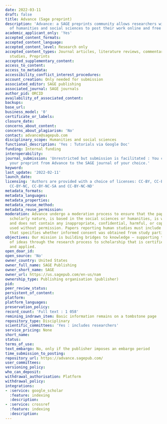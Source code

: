 ```yaml
---
date: 2022-03-11
draft: false
title: Advance (Sage preprint)
description: 'Advance: a SAGE preprints community allows researchers within the fields
  of humanities and social sciences to post their work online and free of charge.'
academic_applicant_only: 'Yes'
accepted_content_formats:
accepted_content_language:
accepted_content_level: Research only
accepted_content_types: Journal articles, literature reviews, commentaries, and case
  studies, Preprints
accepted_supplementary_content:
access_to_content:
access_to_metadata:
accessibility_conflict_interest_procedures:
account_creation: Only needed for submission
associated_editor: SAGE publishing
associated_journal: SAGE journals
author_pid: ORCID
availability_of_associated_content:
backups:
base_url:
business_model: '0'
certificate_or_labels:
closure_date:
concerns_about_content:
concerns_about_plagiarism: 'No'
contact: advance@sagepub.com
disciplinary_scope: Humanities and social sciences
functional_description: 'Yes : Tutorials via Google Doc'
funding: Internal funding
interoperability:
journal_submission: 'Unrestricted but submission is facilitated : You can easily transfer
  your preprint from Advance to the SAGE journal of your choice.'
keyword:
last_update: '2022-02-11'
launch_date:
licensing: 'Authors are provided with a choice of licenses: CC-BY, CC-BY-SA, CC-BY-ND,
  CC-BY-NC, CC-BY-NC-SA and CC-BY-NC-ND'
metadata_formats:
metadata_languages:
metadata_properties:
metadata_reuse_method:
metadata_reuse_permission:
moderation: Advance undergo a moderation process to ensure that the paper is of a
  scholarly nature, is based in the social sciences or humanities, is written in English,
  and does not contain any inappropriate, confidential, harmful, or copyrighted materials
  used without permission. Papers reporting human studies must include a statement
  that specifies whether informed consent was obtained from study participants.
objectives: Our mission is building bridges to knowledge — supporting the development
  of ideas through the research process to scholarship that is certified, taught,
  and applied.
open_doar_id:
open_source: 'No'
owner_country: United States
owner_full_name: SAGE Publishing
owner_short_name: SAGE
owner_url: https://us.sagepub.com/en-us/nam
ownership_type: Publishing organisation (publisher)
pid:
peer_review_status:
persistent_of_content:
platform:
platform_languages:
preservation_policy:
record_count: 'Full text : 1 058'
remining_indrawn_item: Basic information remains on a tombstone page
repository_type: Disciplinary
scientific_committees: 'Yes : includes researchers'
service_pricing: None
short_name:
status:
terms_of_use:
text_embargo: No, only if the publisher imposes an embargo period
time_submission_to_posting:
repository_url: https://advance.sagepub.com/
user_committees:
versioning_policy:
who_can_deposit:
withdrawal_authorisation: Platform
withdrawal_policy:
integrations:
- :service: google_scholar
  :feature: indexing
  :description:
- :service: crossref
  :feature: indexing
  :description:
---
```



